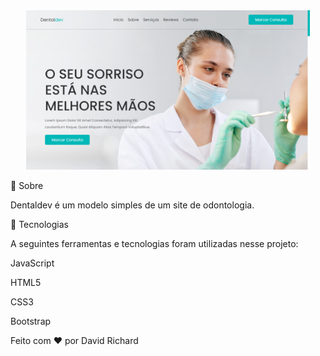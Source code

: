 <div align="center" id="top"> 
  <img style="width:90%;" src="images/readme/Readme-img.png" alt="Projeto Relogio" />
</div>

🎯 Sobre
   <br>
   
Dentaldev é um modelo simples de um site de odontologia. 
   <br>

🚀 Tecnologias
   <br>

A seguintes ferramentas e tecnologias foram utilizadas nesse projeto:

JavaScript

HTML5

CSS3

Bootstrap

Feito com ❤️ por David Richard
